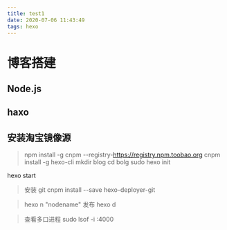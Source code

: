 ```yaml
---
title: test1
date: 2020-07-06 11:43:49
tags: hexo
---
```

# 博客搭建

<!-- more -->

## Node.js

## haxo

## 安装淘宝镜像源

> npm install -g cnpm --registry-https://registry.npm.toobao.org
> cnpm install -g hexo-cli
mkdir blog
cd bolg
sudo hexo init

hexo start

> 安装 git 
cnpm install --save hexo-deployer-git

> hexo n "nodename"
发布
> hexo d 


> 查看多口进程
sudo lsof -i :4000